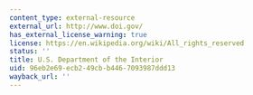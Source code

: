 ```yaml
---
content_type: external-resource
external_url: http://www.doi.gov/
has_external_license_warning: true
license: https://en.wikipedia.org/wiki/All_rights_reserved
status: ''
title: U.S. Department of the Interior
uid: 96eb2e69-ecb2-49cb-b446-7093987ddd13
wayback_url: ''
---
```

